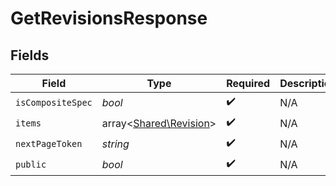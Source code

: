 # GetRevisionsResponse


## Fields

| Field                                                     | Type                                                      | Required                                                  | Description                                               |
| --------------------------------------------------------- | --------------------------------------------------------- | --------------------------------------------------------- | --------------------------------------------------------- |
| `isCompositeSpec`                                         | *bool*                                                    | :heavy_check_mark:                                        | N/A                                                       |
| `items`                                                   | array<[Shared\Revision](../../Models/Shared/Revision.md)> | :heavy_check_mark:                                        | N/A                                                       |
| `nextPageToken`                                           | *string*                                                  | :heavy_check_mark:                                        | N/A                                                       |
| `public`                                                  | *bool*                                                    | :heavy_check_mark:                                        | N/A                                                       |